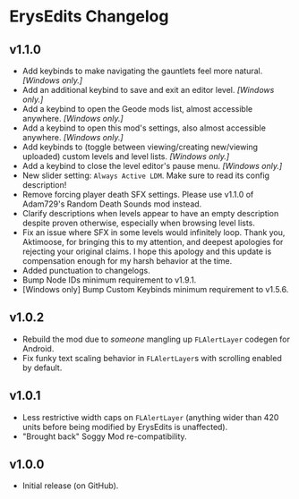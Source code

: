 # ErysEdits Changelog
## v1.1.0
- Add keybinds to make navigating the gauntlets feel more natural. *[Windows only.]*
- Add an additional keybind to save and exit an editor level. *[Windows only.]*
- Add a keybind to open the Geode mods list, almost accessible anywhere. *[Windows only.]*
- Add a keybind to open this mod's settings, also almost accessible anywhere. *[Windows only.]*
- Add keybinds to (toggle between viewing/creating new/viewing uploaded) custom levels and level lists. *[Windows only.]*
- Add a keybind to close the level editor's pause menu. *[Windows only.]*
- New slider setting: `Always Active LDM`. Make sure to read its config description!
- Remove forcing player death SFX settings. Please use v1.1.0 of Adam729's Random Death Sounds mod instead.
- Clarify descriptions when levels appear to have an empty description despite proven otherwise, especially when browsing level lists.
- Fix an issue where SFX in some levels would infinitely loop. Thank you, Aktimoose, for bringing this to my attention, and deepest apologies for rejecting your original claims. I hope this apology and this update is compensation enough for my harsh behavior at the time.
- Added punctuation to changelogs.
- Bump Node IDs minimum requirement to v1.9.1.
- [Windows only] Bump Custom Keybinds minimum requirement to v1.5.6.
## v1.0.2
- Rebuild the mod due to *someone* mangling up `FLAlertLayer` codegen for Android.
- Fix funky text scaling behavior in `FLAlertLayer`s with scrolling enabled by default.
## v1.0.1
- Less restrictive width caps on `FLAlertLayer` (anything wider than 420 units before being modified by ErysEdits is unaffected).
- "Brought back" Soggy Mod re-compatibility.
## v1.0.0
- Initial release (on GitHub).